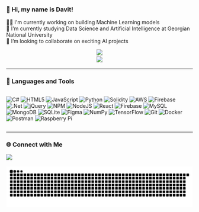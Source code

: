 ### 👋 Hi, my name is Davit!

👨‍💻 I'm currently working on building Machine Learning models  
🌱 I'm currently studying Data Science and Artificial Intelligence at Georgian National University  
👀 I’m looking to collaborate on exciting AI projects  

<div align="center">
  <a href="https://github.com/DavitEgoyan">
    <img height="165em" src="https://github-readme-stats.vercel.app/api?username=DavitEgoian&theme=dark&hide_border=false&include_all_commits=true&count_private=false"/>
    <br>
    <img height="140em" src="https://github-readme-stats-sigma-five.vercel.app/api/top-langs/?username=DavitEgoian&theme=dark&layout=compact"/>
  </a>
</div>

---

### 🧰 Languages and Tools

<div style="display: flex; flex-wrap: wrap; justify-content: center; gap: 10px;">

  ![C#](https://img.shields.io/badge/c%23-%23239120.svg?style=for-the-badge&logo=csharp&logoColor=white) ![HTML5](https://img.shields.io/badge/html5-%23E34F26.svg?style=for-the-badge&logo=html5&logoColor=white) ![JavaScript](https://img.shields.io/badge/javascript-%23323330.svg?style=for-the-badge&logo=javascript&logoColor=%23F7DF1E) ![Python](https://img.shields.io/badge/python-3670A0?style=for-the-badge&logo=python&logoColor=ffdd54) ![Solidity](https://img.shields.io/badge/Solidity-%23363636.svg?style=for-the-badge&logo=solidity&logoColor=white) ![AWS](https://img.shields.io/badge/AWS-%23FF9900.svg?style=for-the-badge&logo=amazon-aws&logoColor=white) ![Firebase](https://img.shields.io/badge/firebase-%23039BE5.svg?style=for-the-badge&logo=firebase) ![.Net](https://img.shields.io/badge/.NET-5C2D91?style=for-the-badge&logo=.net&logoColor=white) ![jQuery](https://img.shields.io/badge/jquery-%230769AD.svg?style=for-the-badge&logo=jquery&logoColor=white) ![NPM](https://img.shields.io/badge/NPM-%23CB3837.svg?style=for-the-badge&logo=npm&logoColor=white) ![NodeJS](https://img.shields.io/badge/node.js-6DA55F?style=for-the-badge&logo=node.js&logoColor=white) ![React](https://img.shields.io/badge/react-%2320232a.svg?style=for-the-badge&logo=react&logoColor=%2361DAFB) ![Firebase](https://img.shields.io/badge/firebase-a08021?style=for-the-badge&logo=firebase&logoColor=ffcd34) ![MySQL](https://img.shields.io/badge/mysql-4479A1.svg?style=for-the-badge&logo=mysql&logoColor=white) ![MongoDB](https://img.shields.io/badge/MongoDB-%234ea94b.svg?style=for-the-badge&logo=mongodb&logoColor=white) ![SQLite](https://img.shields.io/badge/sqlite-%2307405e.svg?style=for-the-badge&logo=sqlite&logoColor=white) ![Figma](https://img.shields.io/badge/figma-%23F24E1E.svg?style=for-the-badge&logo=figma&logoColor=white) ![NumPy](https://img.shields.io/badge/numpy-%23013243.svg?style=for-the-badge&logo=numpy&logoColor=white) ![TensorFlow](https://img.shields.io/badge/TensorFlow-%23FF6F00.svg?style=for-the-badge&logo=TensorFlow&logoColor=white) ![Git](https://img.shields.io/badge/git-%23F05033.svg?style=for-the-badge&logo=git&logoColor=white) ![Docker](https://img.shields.io/badge/docker-%230db7ed.svg?style=for-the-badge&logo=docker&logoColor=white) ![Postman](https://img.shields.io/badge/Postman-FF6C37?style=for-the-badge&logo=postman&logoColor=white) ![Raspberry Pi](https://img.shields.io/badge/-Raspberry_Pi-C51A4A?style=for-the-badge&logo=Raspberry-Pi)

</div>

---

### 🌐 Connect with Me

<a href="https://www.linkedin.com/in/davitegoian/" target="_blank"><img src="https://img.shields.io/badge/LinkedIn-0077B5?style=for-the-badge&logo=linkedin&logoColor=white" target="_blank"></a>


<picture>
  <source media="(prefers-color-scheme: dark)" srcset="https://raw.githubusercontent.com/davitegoian/davitegoian/output/github-snake-dark.svg" />
  <source media="(prefers-color-scheme: light)" srcset="https://raw.githubusercontent.com/davitegoian/davitegoian/output/github-snake.svg" />
  <img alt="github-snake" src="https://raw.githubusercontent.com/davitegoian/davitegoian/output/github-snake.svg" />
</picture>
